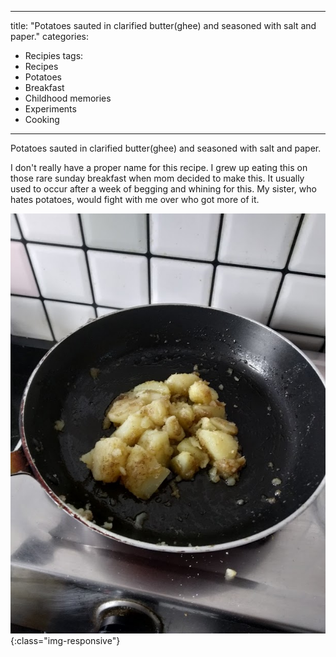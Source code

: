 ---
title: "Potatoes sauted in clarified butter(ghee) and seasoned with salt and paper."
categories:
  - Recipies
tags:
  - Recipes
  - Potatoes
  - Breakfast 
  - Childhood memories
  - Experiments
  - Cooking
 ---

  Potatoes sauted in clarified butter(ghee) and seasoned with salt and paper.

  I don't really have a proper name for this recipe. I grew up eating this on those rare sunday breakfast when mom decided to make this. It usually used to occur after a week of begging and whining for this. My sister, who hates potatoes, would fight with me over who got more of it. 


![Img](/assets/images/IMG_20190429_085551.jpg  "Img"){:class="img-responsive"}
